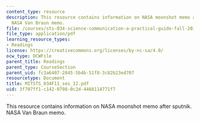 ```yaml
---
content_type: resource
description: This resource contains information on NASA moonshot memo after sputnik.
  NASA Van Braun memo.
file: /courses/sts-034-science-communication-a-practical-guide-fall-2011/3f707ff1c14207980c2d4468114771f7_MITSTS_034F11_ses_12.pdf
file_type: application/pdf
learning_resource_types:
- Readings
license: https://creativecommons.org/licenses/by-nc-sa/4.0/
ocw_type: OCWFile
parent_title: Readings
parent_type: CourseSection
parent_uid: fc3a6407-2845-5b4b-51f8-3c82b23ed707
resourcetype: Document
title: MITSTS_034F11_ses_12.pdf
uid: 3f707ff1-c142-0798-0c2d-4468114771f7
---
```

This resource contains information on NASA moonshot memo after sputnik. NASA Van Braun memo.